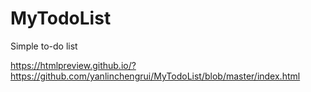 # MyTodoList
Simple to-do list

https://htmlpreview.github.io/?https://github.com/yanlinchengrui/MyTodoList/blob/master/index.html
